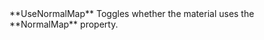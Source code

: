 <tr>
<td>**UseNormalMap**</td>
<td>Toggles whether the material uses the **NormalMap** property.</td>
</tr>